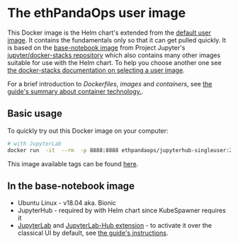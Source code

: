 # The ethPandaOps user image

This Docker image is the Helm chart's extended from the [default user image](https://github.com/jupyterhub/zero-to-jupyterhub-k8s/blob/main/images/singleuser-sample/README.md). It contains the
fundamentals only so that it can get pulled quickly. It is based on the
[base-notebook image](https://github.com/jupyter/docker-stacks/blob/HEAD/base-notebook/Dockerfile)
from Project Jupyter's [jupyter/docker-stacks repository](https://github.com/jupyter/docker-stacks)
which also contains many other images suitable for use with the Helm chart. To
help you choose another one see [the docker-stacks documentation on selecting a
user image](https://jupyter-docker-stacks.readthedocs.io/en/latest/using/selecting.html).

For a brief introduction to _Dockerfiles_, _images_ and _containers_, see [the
guide's summary about container technology.](https://z2jh.jupyter.org/en/latest/tools.html#container-technology).

## Basic usage

To quickly try out this Docker image on your computer:

```sh
# with JupyterLab
docker run  -it  --rm  -p 8888:8888 ethpandaops/jupyterhub-singleuser:2.0.0  -- jupyter lab  --ip 0.0.0.0
```

This image available tags can be found [here](https://hub.docker.com/r/ethpandaops/jupyterhub-singleuser/tags/).

## In the base-notebook image

- Ubuntu Linux - v18.04 aka. Bionic
- JupyterHub - required by with Helm chart since KubeSpawner requires it
- [JupyterLab](https://jupyterlab.readthedocs.io/en/stable/) and [JupyterLab-Hub extension](https://jupyterlab.readthedocs.io/en/stable/user/jupyterhub.html) - to activate it over the classical UI by default, see [the guide's instructions](https://z2jh.jupyter.org/en/latest/jupyterhub/customizing/user-environment.html#use-jupyterlab-by-default).
